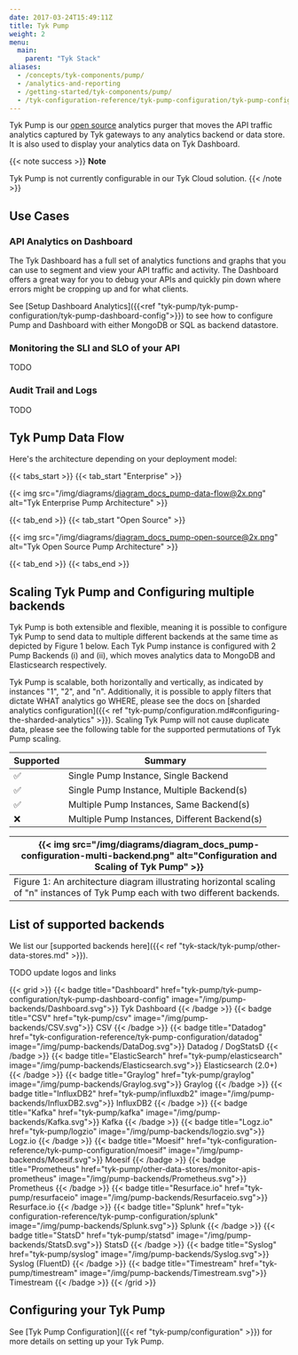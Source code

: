 ```yaml
---
date: 2017-03-24T15:49:11Z
title: Tyk Pump
weight: 2
menu:
  main:
    parent: "Tyk Stack"
aliases:
  - /concepts/tyk-components/pump/
  - /analytics-and-reporting
  - /getting-started/tyk-components/pump/
  - /tyk-configuration-reference/tyk-pump-configuration/tyk-pump-configuration/
---
```

Tyk Pump is our [open source](https://github.com/TykTechnologies/tyk-pump) analytics purger that moves the API traffic analytics captured by Tyk gateways to any analytics backend or data store. It is also used to display your analytics data on Tyk Dashboard.

{{< note success >}}
**Note**  

Tyk Pump is not currently configurable in our Tyk Cloud solution.
{{< /note >}}

## Use Cases

### API Analytics on Dashboard

The Tyk Dashboard has a full set of analytics functions and graphs that you can use to segment and view your API traffic and activity. The Dashboard offers a great way for you to debug your APIs and quickly pin down where errors might be cropping up and for what clients.

See [Setup Dashboard Analytics]({{<ref "tyk-pump/tyk-pump-configuration/tyk-pump-dashboard-config">}}) to see how to configure Pump and Dashboard with either MongoDB or SQL as backend datastore.

### Monitoring the SLI and SLO of your API

TODO

### Audit Trail and Logs

TODO

## Tyk Pump Data Flow

Here's the architecture depending on your deployment model:

{{< tabs_start >}}
{{< tab_start "Enterprise" >}}

{{< img src="/img/diagrams/diagram_docs_pump-data-flow@2x.png" alt="Tyk Enterprise Pump Architecture" >}}

{{< tab_end >}}
{{< tab_start "Open Source" >}}

{{< img src="/img/diagrams/diagram_docs_pump-open-source@2x.png" alt="Tyk Open Source Pump Architecture" >}}

{{< tab_end >}}
{{< tabs_end >}}

## Scaling Tyk Pump and Configuring multiple backends

Tyk Pump is both extensible and flexible, meaning it is possible to configure Tyk Pump to send data to multiple different backends at the same time as depicted by Figure 1 below. Each Tyk Pump instance is configured with 2 Pump Backends (i) and (ii), which moves analytics data to MongoDB and Elasticsearch respectively. 

Tyk Pump is scalable, both horizontally and vertically, as indicated by instances "1", "2", and "n". Additionally, it is possible to apply filters that dictate WHAT analytics go WHERE, please see the docs on [sharded analytics configuration]({{< ref "tyk-pump/configuration.md#configuring-the-sharded-analytics" >}}). Scaling Tyk Pump will not cause duplicate data, please see the following table for the supported permutations of Tyk Pump scaling. 

| Supported | Summary |
| -- | -- |
| ✅ | Single Pump Instance, Single Backend |
| ✅ | Single Pump Instance, Multiple Backend(s) |
| ✅ | Multiple Pump Instances, Same Backend(s)|
| ❌ | Multiple Pump Instances, Different Backend(s) |

| {{< img src="/img/diagrams/diagram_docs_pump-configuration-multi-backend.png" alt="Configuration and Scaling of Tyk Pump" >}}  |
|--|
| Figure 1: An architecture diagram illustrating horizontal scaling of "n" instances of Tyk Pump each with two different backends. |

## List of supported backends

We list our [supported backends here]({{< ref "tyk-stack/tyk-pump/other-data-stores.md" >}}).

TODO update logos and links

{{< grid >}}
    {{< badge title="Dashboard" href="tyk-pump/tyk-pump-configuration/tyk-pump-dashboard-config" image="/img/pump-backends/Dashboard.svg">}}
    Tyk Dashboard
    {{< /badge >}}
    {{< badge title="CSV" href="tyk-pump/csv" image="/img/pump-backends/CSV.svg">}}
    CSV
    {{< /badge >}}
    {{< badge title="Datadog" href="tyk-configuration-reference/tyk-pump-configuration/datadog" image="/img/pump-backends/DataDog.svg">}}
    Datadog / DogStatsD
    {{< /badge >}}
    {{< badge title="ElasticSearch" href="tyk-pump/elasticsearch" image="/img/pump-backends/Elasticsearch.svg">}}
    Elasticsearch (2.0+)
    {{< /badge >}}
    {{< badge title="Graylog" href="tyk-pump/graylog" image="/img/pump-backends/Graylog.svg">}}
    Graylog
    {{< /badge >}}
    {{< badge title="InfluxDB2" href="tyk-pump/influxdb2" image="/img/pump-backends/InfluxDB2.svg">}}
    InfluxDB2
    {{< /badge >}}
    {{< badge title="Kafka" href="tyk-pump/kafka" image="/img/pump-backends/Kafka.svg">}}
    Kafka
    {{< /badge >}}
    {{< badge title="Logz.io" href="tyk-pump/logzio" image="/img/pump-backends/logzio.svg">}}
    Logz.io
    {{< /badge >}}
    {{< badge title="Moesif" href="tyk-configuration-reference/tyk-pump-configuration/moesif" image="/img/pump-backends/Moesif.svg">}}
    Moesif
    {{< /badge >}}
    {{< badge title="Prometheus" href="tyk-pump/other-data-stores/monitor-apis-prometheus" image="/img/pump-backends/Prometheus.svg">}}
    Prometheus
    {{< /badge >}}
    {{< badge title="Resurface.io" href="tyk-pump/resurfaceio" image="/img/pump-backends/Resurfaceio.svg">}}
    Resurface.io
    {{< /badge >}}
    {{< badge title="Splunk" href="tyk-configuration-reference/tyk-pump-configuration/splunk" image="/img/pump-backends/Splunk.svg">}}
    Splunk
    {{< /badge >}}
    {{< badge title="StatsD" href="tyk-pump/statsd" image="/img/pump-backends/StatsD.svg">}}
    StatsD
    {{< /badge >}}
    {{< badge title="Syslog" href="tyk-pump/syslog" image="/img/pump-backends/Syslog.svg">}}
    Syslog (FluentD)
    {{< /badge >}}
    {{< badge title="Timestream" href="tyk-pump/timestream" image="/img/pump-backends/Timestream.svg">}}
    Timestream
    {{< /badge >}}
{{< /grid >}}

## Configuring your Tyk Pump

See [Tyk Pump Configuration]({{< ref "tyk-pump/configuration" >}}) for more details on setting up your Tyk Pump.
